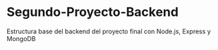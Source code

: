 # Segundo-Proyecto-Backend
Estructura base del backend del proyecto final con Node.js, Express y MongoDB
